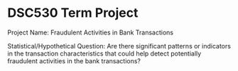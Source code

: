 # DSC530 Term Project 
Project Name: Fraudulent Activities in Bank Transactions

Statistical/Hypothetical Question:
Are there significant patterns or indicators in the transaction characteristics that could help detect potentially fraudulent activities in the bank transactions?
